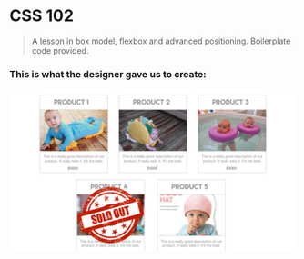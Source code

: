 # CSS 102
> A lesson in box model, flexbox and advanced positioning. Boilerplate code provided.

### This is what the designer gave us to create:
![Final Result](./images/CSS102-Mockup.png)

